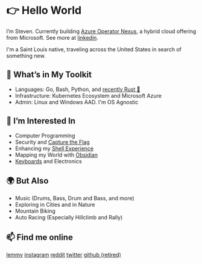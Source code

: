 # 👉 Hello World
I’m Steven. Currently building [Azure Operator Nexus](https://azure.microsoft.com/en-us/products/operator-nexus/), a hybrid cloud offering from Microsoft. See more at [linkedin](https://www.linkedin.com/in/stevthedev/).

I'm a Saint Louis native, traveling across the United States in search of something new.

## 🔧 What’s in My Toolkit
- Languages: Go, Bash, Python, and [recently Rust 🦀](https://github.com/sf1tzp/advent-of-code-2022)
- Infrastructure: Kubernetes Ecosystem and Microsoft Azure
- Admin: Linux and Windows AAD. I'm OS Agnostic

## 👀 I’m Interested In
- Computer Programming
- Security and [Capture the Flag](https://hackthebox/com)
- Enhancing my [Shell Experience](https://github.com/sf1tzp/.files)
- Mapping my World with [Obsidian](https://obsidian.md)
- [Keyboards](https://reddit.com/r/mechanicalkeyboards) and Electronics

## 🌍 But Also
- Music (Drums, Bass, Drum and Bass, and more)
- Exploring in Cities and in Nature
- Mountain Biking
- Auto Racing (Especially Hillclimb and Rally)

## 📫 Find me online
[lemmy](https://programming.dev/u/sf1tzp) [instagram](https://www.instagram.com/sf1tzp/) [reddit](https://www.reddit.com/user/___-____--_____-____) [twitter](https://twitter.com/StevTheDev) [github (retired)](https://github.com/stevthedev)

<!---
sf1tzp/sf1tzp is a ✨ special ✨ repository because its `README.md` (this file) appears on your GitHub profile.
You can click the Preview link to take a look at your changes.
--->
